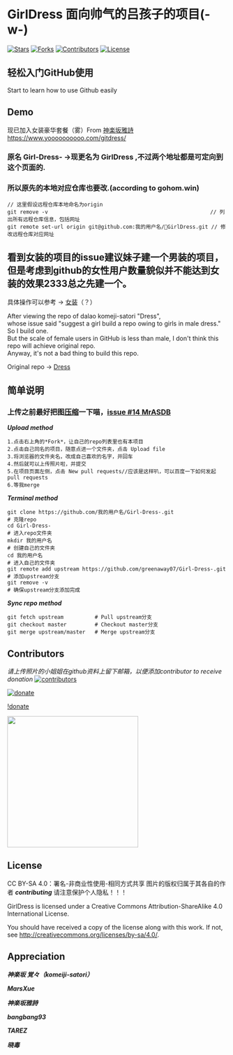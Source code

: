 # GirlDress 面向帅气的吕孩子的项目(-w-)

[![Stars](https://img.shields.io/github/stars/greenaway07/Girl-Dress-.svg?label=Stars&style=social)](https://github.com/greenaway07/Girl-Dress-/stargazers)
[![Forks](https://img.shields.io/github/forks/greenaway07/Girl-Dress-.svg?label=Fork&style=social)](https://github.com/greenaway07/Girl-Dress-/network/members)
[![Contributors](https://img.shields.io/github/contributors/greenaway07/Girl-Dress-.svg)](https://github.com/greenaway07/Girl-Dress-/graphs/contributors)
[![License](https://i.creativecommons.org/l/by-nc-sa/4.0/88x31.png)](http://creativecommons.org/licenses/by-nc-sa/4.0/) 

## 轻松入门GitHub使用

Start to learn how to use Github easily

## Demo

现已加入女装豪华套餐（雾）From [神楽坂雅詩](https://github.com/kagurazakayashi)
https://www.yoooooooooo.com/gitdress/

### 原名 Girl-Dress- ->现更名为 GirlDress ,不过两个地址都是可定向到这个页面的.

### 所以原先的本地对应仓库也要改.(according to gohom.win)

```
// 这里假设远程仓库本地命名为origin
git remove -v                                                    // 列出所有远程仓库信息，包括网址
git remote set-url origin git@github.com:我的用户名/GirlDress.git // 修改远程仓库对应网址
``` 

## 看到女装的项目的issue建议妹子建一个男装的项目，但是考虑到github的女性用户数量貌似并不能达到女装的效果2333总之先建一个。

具体操作可以参考 -> [女装](https://github.com/komeiji-satori/Dress)（？）

After viewing the repo of dalao komeji-satori "Dress",   
whose issue said "suggest a girl build a repo owing to girls in male dress."  
So I build one.    
But the scale of female users in GitHub is less than male, I don't think this repo will achieve original repo.  
Anyway, it's not a bad thing to build this repo.  

Original repo -> [Dress](https://github.com/komeiji-satori/Dress)

## 简单说明

### 上传之前最好把图[压缩](https://compressjpeg.com/)一下喵，[issue #14 MrASDB](https://github.com/greenaway07/GirlDress/issues/14)

***Upload method***

```
1.点击右上角的*Fork*，让自己的repo列表里也有本项目  
2.点击自己同名的项目，随意点进一个文件夹，点击 Upload file  
3.将浏览器的文件夹名，改成自己喜欢的名字，并回车  
4.然后就可以上传照片啦，并提交  
5.在项目页面左侧，点击 New pull requests//应该是这样叭，可以百度一下如何发起pull requests
6.等我merge
```

***Terminal method***

```
git clone https://github.com/我的用户名/Girl-Dress-.git                  # 克隆repo
cd Girl-Dress-                                                         # 进入repo文件夹
mkdir 我的用户名                                                         # 创建自己的文件夹
cd 我的用户名                                                            # 进入自己的文件夹
git remote add upstream https://github.com/greenaway07/Girl-Dress-.git # 添加upstream分支
git remove -v                                                          # 确保upstream分支添加完成
```

***Sync repo method***

```
git fetch upstream          # Pull upstream分支
git checkout master         # Checkout master分支
git merge upstream/master   # Merge upstream分支
```

## Contributors

*请上传照片的小姐姐在github资料上留下邮箱，以便添加contributor to receive donation*
[![contributors](https://opencollective.com/girl-dress-/contributors.svg?width=890&button=false)](https://github.com/greenaway07/Girl-Dress-/graphs/contributors)

[![donate](https://opencollective.com/webpack/donate/button@2x.png?color=blue)](https://opencollective.com/girl-dress-?referral=28972)

[!donate]("https://opencollective.com/girl-dress-?referral=28972")

<a href="https://opencollective.com/girl-dress-?referral=28972" target="_blank">
<img src="https://opencollective.com/webpack/donate/button@2x.png?color=blue" width=300 />
</a>  
  
## License

CC BY-SA 4.0：署名-非商业性使用-相同方式共享  图片的版权归属于其各自的作者 ***contributing*** 请注意保护个人隐私！！！

GirlDress is licensed under a Creative Commons Attribution-ShareAlike 4.0 International License.

You should have received a copy of the license along with this work. If not, see <http://creativecommons.org/licenses/by-sa/4.0/>.

## Appreciation

***神楽坂 覚々（komeiji-satori）***

***MarsXue***

***神楽坂雅詩***

***bangbang93***

***TAREZ***

***晓毒***
